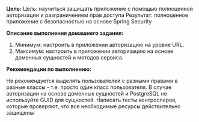
**Цель:**
Цель: научиться защищать приложение с помощью полноценной авторизации и разграничением прав доступа
Результат: полноценное приложение с безопасностью на основе Spring Security

**Описание выполнения домашнего задания:**
1) Минимум: настроить в приложении авторизацию на уровне URL. 
2) Максимум: настроить в приложении авторизацию на основе доменных сущностей и методов сервиса.

**Рекомендации по выполнению:**

Не рекомендуется выделять пользователей с разными правами в разные классы - т.е. просто один класс пользователя.
В случае авторизации на основе доменных сущностей и PostgreSQL не используйте GUID для сущностей.
Написать тесты контроллеров, которые проверяют, что все необходимые ресурсы действительно защищены
